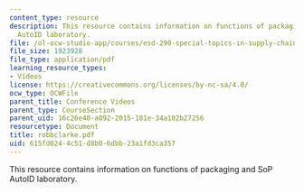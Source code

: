 ```yaml
---
content_type: resource
description: This resource contains information on functions of packaging and SoP
  AutoID laboratory.
file: /ol-ocw-studio-app/courses/esd-290-special-topics-in-supply-chain-management-spring-2005/615fd0244c51d8b06dbb23a1fd3ca357_robbclarke.pdf
file_size: 1923928
file_type: application/pdf
learning_resource_types:
- Videos
license: https://creativecommons.org/licenses/by-nc-sa/4.0/
ocw_type: OCWFile
parent_title: Conference Videos
parent_type: CourseSection
parent_uid: 16c26e40-a092-2015-181e-34a102b27256
resourcetype: Document
title: robbclarke.pdf
uid: 615fd024-4c51-d8b0-6dbb-23a1fd3ca357
---
```

This resource contains information on functions of packaging and SoP AutoID laboratory.